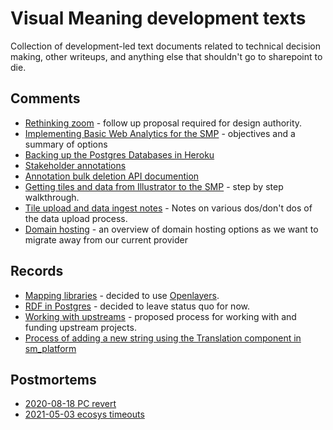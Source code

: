 # Visual Meaning development texts

Collection of development-led text documents related to technical decision making, other writeups, and anything else that shouldn't go to sharepoint to die.


## Comments

* [Rethinking zoom](comments/rethinking_zoom.md) - follow up proposal required for design authority.
* [Implementing Basic Web Analytics for the SMP](comments/analytics_summary.md) - objectives and a summary of options
* [Backing up the Postgres Databases in Heroku](comments/heroku_pgs_backups.md)
* [Stakeholder annotations](comments/stakeholder_annotations.md)
* [Annotation bulk deletion API documention](comments/bulk_delete_annotations.md)
* [Getting tiles and data from Illustrator to the SMP](comments/from_illustrator_to_SMP.md) - step by step walkthrough.
* [Tile upload and data ingest notes](comments/data_ingest_gotchas.md) - Notes on various dos/don't dos of the data upload process.
* [Domain hosting](comments/domain_hosting.md) - an overview of domain hosting options as we want to migrate away from our current provider


## Records

* [Mapping libraries](records/mapping_libraries.md) - decided to use [Openlayers](https://openlayers.org/).
* [RDF in Postgres](records/postgres_rdf_json_querying.md) - decided to leave status quo for now.
* [Working with upstreams](records/working_with_upstreams.md) - proposed process for working with and funding upstream projects.
* [Process of adding a new string using the Translation component in sm_platform](records/SMP_adding_translation.md)


## Postmortems

* [2020-08-18 PC revert](postmortems/2020-08-18_pc_revert.md)
* [2021-05-03 ecosys timeouts](postmortems/2021-05-03_ecosys_timeouts.md)
